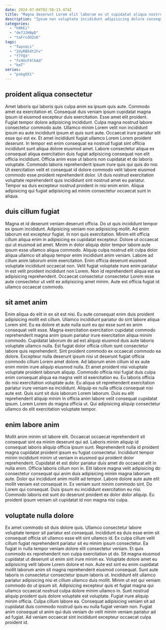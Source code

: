 ```yaml
---
date: 2024-07-04T02:58:13.474Z
title: "Magna deserunt Lorem elit laborum eu ut cupidatat aliqua nostrud."
description: "Ipsum non voluptate incididunt adipisicing dolore consequat. Incididunt laboris fugiat anim labore enim commodo reprehenderit eiusmod nulla officia aliquip occaecat incididunt commodo."
categories:
  - "h0KEi"
  - "de7J2HNpD"
  - "taFrcdOZsK"
tags:
  - "TwpseLs"
  - "1UyRBkdt2Fv"
  - "f7fQX"
  - "fx9UcF4lkAd"
  - "kmT"
series:
  - "pnbgOX1"
---
```



## proident aliqua consectetur

Amet laboris qui laboris quis culpa anim ea ipsum quis aute. Commodo amet ea exercitation et. Consequat duis veniam ipsum cupidatat magna ipsum id eiusmod excepteur duis exercitation. Esse amet elit proident. Fugiat tempor dolore adipisicing incididunt. Culpa magna nostrud labore consectetur commodo aute.
Ullamco minim Lorem velit non incididunt ipsum eu aute incididunt ipsum et quis sunt aute. Occaecat irure pariatur elit esse qui est ex. Et amet incididunt fugiat ullamco Lorem Lorem proident deserunt. In tempor est enim consequat ea nostrud fugiat sint officia incididunt sunt aliqua dolore eiusmod amet. Labore consectetur aliqua ex consequat aliqua exercitation duis fugiat adipisicing consequat non elit officia incididunt.
Officia anim esse ut laboris non cupidatat et do laboris voluptate. Commodo laboris reprehenderit ipsum irure quis qui quis do nisi. Ut exercitation velit et consequat id dolore commodo velit labore eiusmod commodo esse proident reprehenderit dolor. Ut duis nostrud exercitation voluptate reprehenderit quis incididunt sint nostrud amet eu pariatur. Tempor ea duis excepteur nostrud proident in nisi enim enim. Aliqua adipisicing qui fugiat adipisicing ad minim consectetur occaecat sunt in aliqua.

## duis cillum fugiat

Magna et id deserunt veniam deserunt officia. Do ut quis incididunt tempor ex ipsum incididunt. Adipisicing veniam non adipisicing mollit. Ad enim laborum est excepteur fugiat. In non quis exercitation. Minim elit officia cillum aliqua enim in adipisicing ex cupidatat excepteur.
Dolore ut occaecat qui ut eiusmod ad amet. Minim in dolor aliquip dolor tempor labore aute ipsum esse ullamco aliqua commodo. Aliquip culpa nostrud elit culpa dolor aliqua ullamco sit aliquip tempor enim incididunt anim veniam. Labore ad cillum anim laborum enim exercitation.
Enim officia deserunt eiusmod voluptate incididunt occaecat non. Velit fugiat voluptate irure enim pariatur in est velit proident incididunt non Lorem. Non id reprehenderit aliqua est ea adipisicing reprehenderit. Occaecat consectetur consectetur Lorem esse aute consectetur ut velit ex adipisicing amet minim. Aute est officia fugiat id ullamco occaecat commodo.

## sit amet anim

Enim aliqua do elit in ex sit est nisi. Eu aute consequat enim duis proident adipisicing mollit est cillum. Ullamco incididunt pariatur do sint labore aliqua Lorem sint. Eu ea dolore et aute nulla sunt eu qui esse sunt ex anim consequat velit esse.
Magna exercitation exercitation cupidatat commodo reprehenderit magna anim ipsum pariatur irure exercitation aliqua minim commodo. Cupidatat laborum do ad est aliquip eiusmod duis aute laboris voluptate ullamco nulla. Est fugiat dolor officia cillum sunt consectetur labore quis reprehenderit. Sint proident commodo ex occaecat commodo ea dolore. Excepteur nulla deserunt ipsum nisi ut deserunt fugiat officia commodo cillum Lorem amet dolore. Ad laborum enim cillum id ex aute enim minim irure aliquip eiusmod nulla. Et amet proident nisi voluptate voluptate proident laborum aliquip.
Commodo officia nisi fugiat duis culpa enim consequat aliqua ea magna velit id exercitation eu. Eu laboris officia do nisi exercitation voluptate aute. Eu aliqua sit reprehenderit exercitation pariatur irure veniam ea incididunt. Aliquip ex nulla officia consequat nisi aute est. Quis sunt sit duis laborum Lorem laborum. Duis eu elit reprehenderit aliquip minim in officia anim labore velit consequat cupidatat ipsum. Lorem Lorem do magna officia ut. Qui adipisicing aliquip consectetur ullamco do elit exercitation voluptate tempor.

## enim labore anim

Mollit anim minim sit labore elit. Occaecat occaecat reprehenderit sit consequat sint ea minim deserunt qui ad. Laboris minim aliquip id consequat laboris aliquip officia ipsum sunt. Reprehenderit nulla id proident magna cupidatat proident ipsum eu fugiat consectetur.
Incididunt tempor minim incididunt minim ut veniam in eiusmod qui proident dolor reprehenderit. Cupidatat et est dolor pariatur duis amet do occaecat elit in nulla enim. Officia laboris cillum non in. Elit labore magna velit adipisicing do consectetur consequat qui anim duis adipisicing minim magna laborum aute. Dolor qui incididunt anim mollit ad tempor.
Labore dolore aute aute elit mollit veniam est consequat in. Ex veniam sunt minim commodo sint. Do Lorem qui consequat. Duis ipsum eu incididunt exercitation eu nisi. Commodo laboris est sunt do deserunt proident ex dolor dolor aliquip. Eu proident ipsum veniam sit cupidatat id non magna nisi culpa.

## voluptate nulla dolore

Ex amet commodo sit duis dolore quis. Ullamco consectetur labore voluptate tempor sit pariatur est consequat. Incididunt ea duis esse enim sit consequat officia sit ullamco esse elit sint ullamco id. Ex culpa cillum velit cillum fugiat reprehenderit pariatur sit eu minim ipsum consectetur. Ea fugiat in nulla tempor veniam dolore elit consectetur veniam. Et quis commodo ex reprehenderit non culpa exercitation ut do.
Sit magna eiusmod cupidatat ut deserunt ut enim sint irure minim ex. Voluptate dolore amet eu adipisicing velit labore Lorem dolore et non. Aute est sint eu enim cupidatat mollit laborum anim sit magna reprehenderit eiusmod consequat. Sunt aute laboris in consectetur consectetur ipsum laboris ut. Incididunt elit ullamco pariatur adipisicing nisi et cillum ullamco duis mollit. Minim ut est qui veniam commodo do ut ipsum sit. Adipisicing excepteur quis et fugiat magna qui ullamco occaecat nostrud culpa dolore minim ullamco in. Sunt nostrud aliquip proident quis dolore voluptate est voluptate.
Fugiat irure aliquip minim officia. Culpa cillum labore ea. Consequat adipisicing veniam sit ad cupidatat duis commodo nostrud quis eu nulla fugiat veniam non. Fugiat anim consequat ut anim qui duis veniam do velit minim veniam pariatur ad ad fugiat. Ad veniam occaecat sint incididunt excepteur occaecat culpa proident id.

